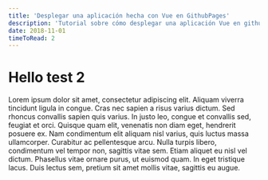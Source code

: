 ```yaml
---
title: 'Desplegar una aplicación hecha con Vue en GithubPages'
description: 'Tutorial sobre cómo desplegar una aplicación Vue en github pages'
date: 2018-11-01
timeToRead: 2
---
```


# Hello test 2

Lorem ipsum dolor sit amet, consectetur adipiscing elit. Aliquam viverra tincidunt ligula in congue. Cras nec sapien a risus varius dictum. Sed rhoncus convallis sapien quis varius. In justo leo, congue et convallis sed, feugiat et orci. Quisque quam elit, venenatis non diam eget, hendrerit posuere ex. Nam condimentum elit aliquam nisl varius, quis luctus massa ullamcorper. Curabitur ac pellentesque arcu. Nulla turpis libero, condimentum vel tempor non, sagittis vitae sem. Etiam aliquet eu nisl vel dictum. Phasellus vitae ornare purus, ut euismod quam. In eget tristique lacus. Duis lectus sem, pretium sit amet mollis vitae, sagittis eu augue.

